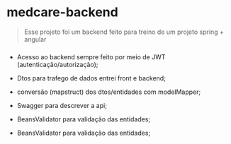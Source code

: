 # medcare-backend
> Esse projeto foi um backend feito para treino de um projeto spring + angular

### 

* Acesso ao backend sempre feito por meio de JWT (autenticação/autorização);

* Dtos para trafego de dados entrei front e backend;

* conversão (mapstruct) dos dtos/entidades com modelMapper;

* Swagger para descrever a api;

* BeansValidator para validação das entidades;

* BeansValidator para validação das entidades;

